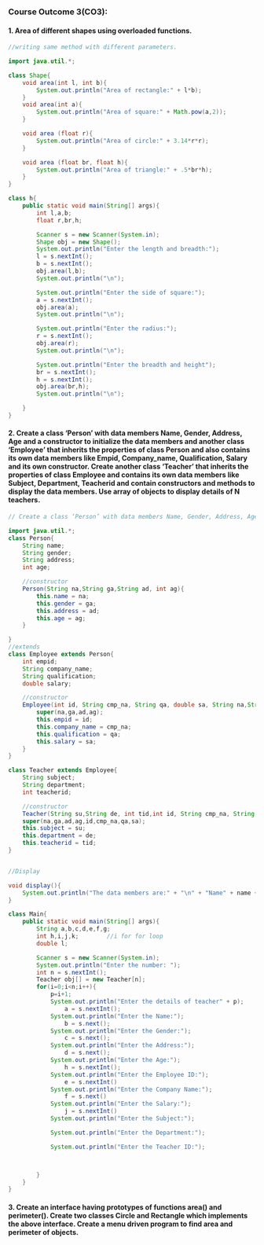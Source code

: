 ### Course Outcome 3(CO3):
#### 1. Area of different shapes using overloaded functions.

```java
//writing same method with different parameters.

import java.util.*;

class Shape{
	void area(int l, int b){
		System.out.println("Area of rectangle:" + l*b);
	}
	void area(int a){
		System.out.println("Area of square:" + Math.pow(a,2));
	}

	void area (float r){
		System.out.println("Area of circle:" + 3.14*r*r);
	}

	void area (float br, float h){
		System.out.println("Area of triangle:" + .5*br*h);
	}
}

class h{
	public static void main(String[] args){
		int l,a,b;
		float r,br,h;

		Scanner s = new Scanner(System.in);
		Shape obj = new Shape();
		System.out.println("Enter the length and breadth:");
		l = s.nextInt();
		b = s.nextInt();
		obj.area(l,b);
		System.out.println("\n");

		System.out.println("Enter the side of square:");
		a = s.nextInt();
		obj.area(a);
		System.out.println("\n");

		System.out.println("Enter the radius:");
		r = s.nextInt();
		obj.area(r);
		System.out.println("\n");

		System.out.println("Enter the breadth and height");
		br = s.nextInt();
		h = s.nextInt();
		obj.area(br,h);
		System.out.println("\n");

	}
}

```

#### 2. Create a class ‘Person’ with data members Name, Gender, Address, Age and a constructor to initialize the data members and another class ‘Employee’ that inherits the properties of class Person and also contains its own data members like Empid, Company_name, Qualification, Salary and its own constructor. Create another class ‘Teacher’ that inherits the properties of class Employee and contains its own data members like Subject, Department, Teacherid and contain constructors and methods to display the data members. Use array of objects to display details of N teachers.

```java
// Create a class ‘Person’ with data members Name, Gender, Address, Age and a constructor to initialize the data members and another class ‘Employee’ that inherits the properties of class Person and also contains its own data members like Empid, Company_name, Qualification, Salary and its own constructor. Create another class ‘Teacher’ that inherits the properties of class Employee and contains its own data members like Subject, Department, Teacherid and contain constructors and methods to display the data members. Use array of objects to display details of N teachers.

import java.util.*;
class Person{
	String name;
	String gender;
	String address;
	int age;

	//constructor 
	Person(String na,String ga,String ad, int ag){
		this.name = na;
		this.gender = ga;
		this.address = ad;
		this.age = ag;
	}

}
//extends
class Employee extends Person{
	int empid;
	String company_name;
	String qualification;
	double salary;

	//constructor
	Employee(int id, String cmp_na, String qa, double sa, String na,String ga,String ad, int ag){
		super(na,ga,ad,ag);
		this.empid = id;
		this.company_name = cmp_na;
		this.qualification = qa;
		this.salary = sa;
	}
}

class Teacher extends Employee{
	String subject;
	String department;
	int teacherid;

	//constructor
	Teacher(String su,String de, int tid,int id, String cmp_na, String qa, double sa, String na,String ga,String ad, int ag)
	super(na,ga,ad,ag,id,cmp_na,qa,sa);
	this.subject = su;
	this.department = de;
	this.teacherid = tid;
}


//Display

void display(){
	System.out.println("The data members are:" + "\n" + "Name" + name + "\n" + "Gender" + gender + "\n" + "Address" + address + "\n" + "Age" + age + "\n" + "Employee_ID" + empid + "\n" + "Company Name" + company_name + "\n" + "Qualification" + qualification + "\n" + "Salary" + salary + "\n" + "Subject" + subject + "\n" + "Department" + department + "\n" + "Teacher_ID" + teacherid + "\n" )
}

class Main{
	public static void main(String[] args){
		String a,b,c,d,e,f,g;
		int h,i,j,k; 		//i for for loop
		double l;

		Scanner s = new Scanner(System.in);
		System.out.println("Enter the number: ");
		int n = s.nextInt();
		Teacher obj[] = new Teacher[n];
		for(i=0;i<n;i++){
			p=i+1;
			System.out.println("Enter the details of teacher" + p);
				a = s.nextInt();
			System.out.println("Enter the Name:");
				b = s.next();
			System.out.println("Enter the Gender:");
				c = s.next();
			System.out.println("Enter the Address:");
				d = s.next();
			System.out.println("Enter the Age:");
				h = s.nextInt();
			System.out.println("Enter the Employee ID:");
				e = s.nextInt()
			System.out.println("Enter the Company Name:");
				f = s.next()
			System.out.println("Enter the Salary:");
				j = s.nextInt()
			System.out.println("Enter the Subject:");

			System.out.println("Enter the Department:");

			System.out.println("Enter the Teacher ID:");



		}
	}
}

```




#### 3. Create an interface having prototypes of functions area() and perimeter(). Create two classes Circle and Rectangle which implements the above interface. Create a menu driven program to find area and perimeter of objects.
